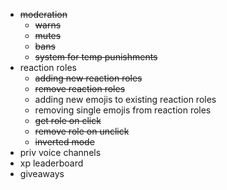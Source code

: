 * ~~moderation~~
    - ~~warns~~
    - ~~mutes~~
    - ~~bans~~
    - ~~system for temp punishments~~
* reaction roles
    - ~~adding new reaction roles~~
    - ~~remove reaction roles~~
    - adding new emojis to existing reaction roles
    - removing single emojis from reaction roles
    - ~~get role on click~~
    - ~~remove role on unclick~~
    - ~~inverted mode~~
* priv voice channels
* xp leaderboard
* giveaways